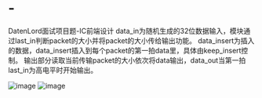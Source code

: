 # -
DatenLord面试项目题-IC前端设计
data_in为随机生成的32位数据输入，模块通过last_in判断packet的大小并将packet的大小传给输出功能。
data_insert为插入的数据，data_insert插入到每个packet的第一拍data里，具体由keep_insert控制。
输出部分读取当前传输packet的大小依次将data输出，data_out当第一拍last_in为高电平时开始输出。

![image](https://user-images.githubusercontent.com/127192970/223397470-a8258876-d39a-4e1c-8429-d08110abb738.png)
![image](https://user-images.githubusercontent.com/127192970/223397629-d1ec41db-8550-428a-a854-8bfaef9b4dfc.png)
